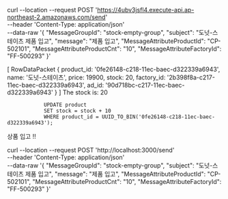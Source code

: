  curl --location --request POST 'https://4ubv3jsfl4.execute-api.ap-northeast-2.amazonaws.com/send' \
--header 'Content-Type: application/json' \
--data-raw '{
    "MessageGroupId": "stock-empty-group",
    "subject": "도넛-스테이츠 제품 입고",
    "message": "제품 입고",
    "MessageAttributeProductId": "CP-502101",
    "MessageAttributeProductCnt": "10",
    "MessageAttributeFactoryId": "FF-500293"
}'



[
  RowDataPacket {
    product_id: '0fe26148-c218-11ec-baec-d322339a6943',
    name: '도넛-스테이츠',
    price: 19900,
    stock: 20,
    factory_id: '2b398f8a-c217-11ec-baec-d322339a6943',
    ad_id: '90d718bc-c217-11ec-baec-d322339a6943'
  }
]
The stock is:  20

                UPDATE product
                SET stock = stock + 10
                WHERE product_id = UUID_TO_BIN('0fe26148-c218-11ec-baec-d322339a6943');

상품 입고 !!


curl --location --request POST 'http://localhost:3000/send' \
--header 'Content-Type: application/json' \
--data-raw '{
    "MessageGroupId": "stock-empty-group",
    "subject": "도넛-스테이츠 제품 입고",
    "message": "제품 입고",
    "MessageAttributeProductId": "CP-502101",
    "MessageAttributeProductCnt": "10",
    "MessageAttributeFactoryId": "FF-500293"
}'
